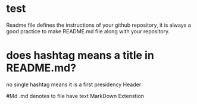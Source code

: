 # test
Readme file defines the instructions of your github repository, it is always a good practice to make README.md file along with your repository.
# does hashtag means a title in README.md?
no
single hashtag means it is a first presidency Header

#Md
.md denotes to file have text MarkDown Extenstion
